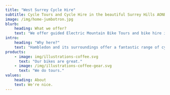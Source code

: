 ```yaml
---
title: "West Surrey Cycle Hire"
subtitle: Cycle Tours and Cycle Hire in the beautiful Surrey Hills AONB
image: /img/home-jumbotron.jpg
blurb:
    heading: What we offer?
    text: "We offer guided Electric Mountain Bike Tours and bike hire in the Surrey Hills centred on the village of Hambledon. For hire we offer, good quality hybrid, road and mountan bikes."
intro:
    heading: "Why here?"
    text: "Hambledon and its surroundings offer a fantastic range of cycling on quiet country roads and off road tracks and bridleways, while being only 55 minutes by train from central London"
products:
    - image: img/illustrations-coffee.svg
      text: "Our bikes are great."
    - image: /img/illustrations-coffee-gear.svg
      text: "We do tours."
values:
    heading: About
    text: We're nice.
---
```


